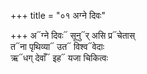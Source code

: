 +++
title = "०१ अग्ने दिवः"

+++
अ᳓ग्ने दिवः᳓ सूनु᳓र् असि प्र᳓चेतास्  
त᳓ना पृथिव्या᳓ उत᳓ विश्व᳓वेदाः  
ऋ᳓धग् देवाँ᳓ इह᳓ यजा चिकित्वः